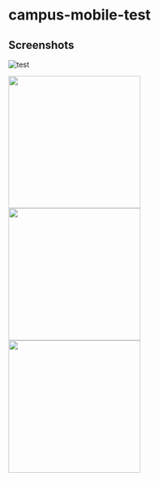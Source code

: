 # campus-mobile-test

## Screenshots
![test](https://github.com/UCSD/campus-mobile/blob/screenshots/screenshots/v5.0/ios/weather_card.png?raw=true "Weather")

<div float="left">
	<img src="https://github.com/UCSD/campus-mobile/blob/screenshots/screenshots/v5.0/ios/weather_card.png?raw=true" width="260" />
	<img src="https://github.com/UCSD/campus-mobile/blob/screenshots/screenshots/v5.0/ios/weather_card.png?raw=true" width="260" />
	<img src="https://github.com/UCSD/campus-mobile/blob/screenshots/screenshots/v5.0/ios/weather_card.png?raw=true" width="260" />
</div>


